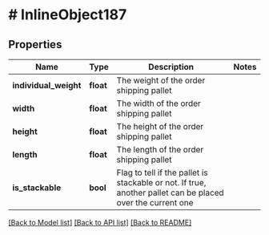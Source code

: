 # # InlineObject187

## Properties

Name | Type | Description | Notes
------------ | ------------- | ------------- | -------------
**individual_weight** | **float** | The weight of the order shipping pallet | 
**width** | **float** | The width of the order shipping pallet | 
**height** | **float** | The height of the order shipping pallet | 
**length** | **float** | The length of the order shipping pallet | 
**is_stackable** | **bool** | Flag to tell if the pallet is stackable or not. If true, another pallet can be placed over the current one | 

[[Back to Model list]](../../README.md#documentation-for-models) [[Back to API list]](../../README.md#documentation-for-api-endpoints) [[Back to README]](../../README.md)


